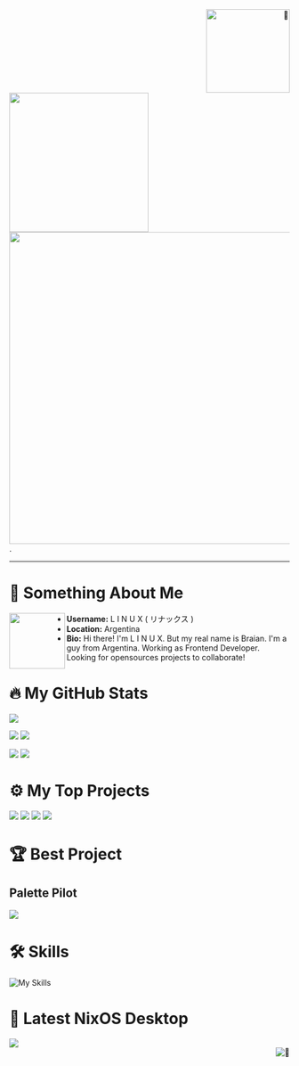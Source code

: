 <div>
  <div align="right">
    <img width="150" alt="🦑" src="https://count.getloli.com/get/@linuxmobile?theme=rule34" />
  </div>
  <div>
    <img width="250" align="left" src="https://64.media.tumblr.com/62710c9aed5c3f4b7d23700e39bf13a6/ac2a7e65e2f3ff68-50/s540x810/41fb833ef965bec6fbfb06bc9199fa0455457726.gif" />
    <img width="560" src="https://pixel-profile.vercel.app/api/github-stats?username=linuxmobile&theme=journey&pixelate_avatar=false"/>
  </div>
</div>

<div>.</div>

---

<div>
  
# 👦 Something About Me

<img width="100" align="left" src="https://avatars.githubusercontent.com/u/10554636?v=4" />

- **Username:** L I N U X ( リナックス )
- **Location:** Argentina
- **Bio:** Hi there! I'm L I N U X. But my real name is Braian. I'm a guy from
  Argentina. Working as Frontend Developer. Looking for opensources projects to
  collaborate!

</div>

<div>

# 🔥 My GitHub Stats
![](http://github-profile-summary-cards.vercel.app/api/cards/profile-details?username=linuxmobile&theme=gruvbox) 

![](http://github-profile-summary-cards.vercel.app/api/cards/repos-per-language?username=linuxmobile&theme=gruvbox) 
![](http://github-profile-summary-cards.vercel.app/api/cards/most-commit-language?username=linuxmobile&theme=gruvbox) 

![](http://github-profile-summary-cards.vercel.app/api/cards/stats?username=linuxmobile&theme=gruvbox) 
![](http://github-profile-summary-cards.vercel.app/api/cards/productive-time?username=linuxmobile&theme=gruvbox&utcOffset=8) 

</div>

<div>

# ⚙️ My Top Projects

![](https://readme-linuxmobile.vercel.app/api/pin/?username=linuxmobile&theme=gruvbox&repo=palettePilot)
![](https://readme-linuxmobile.vercel.app/api/pin/?username=linuxmobile&theme=gruvbox&repo=kaku)
![](https://readme-linuxmobile.vercel.app/api/pin/?username=linuxmobile&theme=gruvbox&repo=hyprland-dots)
![](https://readme-linuxmobile.vercel.app/api/pin/?username=linuxmobile&theme=gruvbox&repo=SilentFox)

<div>

<div>

# 🏆 Best Project

## Palette Pilot
  
<img src="https://i.imgur.com/yAMLbL2.png" />
</div>
  
# 🛠️ Skills

![My Skills](https://skillicons.dev/icons?i=typescript,javascript,css,html,astro,nuxt,react,vue,nix,linux,bash,vscode,vim,neovim&perline=7&theme=dark)

</div>

<div>

# 🐧 Latest NixOS Desktop
  
<img src="https://i.imgur.com/HGmDRNB.png"  />
</div>

<div align="right">
  <img align="right" alt="🦑" src="https://user-images.githubusercontent.com/22963968/114021347-e3c48b80-9870-11eb-8bc8-998bf39b4d0d.png">
</div>


